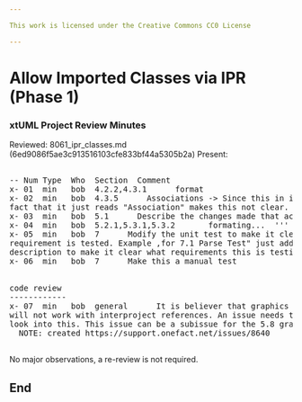 ```yaml
---

This work is licensed under the Creative Commons CC0 License

---
```


# Allow Imported Classes via IPR (Phase 1)
### xtUML Project Review Minutes

Reviewed:  8061_ipr_classes.md (6ed9086f5ae3c913516103cfe833bf44a5305b2a)
Present:  

<pre>

-- Num Type  Who  Section  Comment
x- 01  min   bob  4.2.2,4.3.1      format
x- 02  min   bob  4.3.5      Associations -> Since this in in requirements, the 
fact that it just reads "Association" makes this not clear. I mean, 4.3.5 is NOT a requirement. Fix this up.
x- 03  min   bob  5.1      Describe the changes made that actually made this part of a group in the project preferences
x- 04  min   bob  5.2.1,5.3.1,5.3.2       formating...  ''' problem
x- 05  min   bob  7      Modify the unit test to make it clear that each 
requirement is tested. Example ,for 7.1 Parse Test" just add more 
description to make it clear what requirements this is testing.
x- 06  min   bob  7      Make this a manual test


code review
------------
x- 07  min   bob  general      It is believer that graphics reconciliation 
will not work with interproject references. An issue needs to be raised to 
look into this. This issue can be a subissue for the 5.8 graphics issues parent.
  NOTE: created https://support.onefact.net/issues/8640
  
</pre>
   
No major observations, a re-review is not required.


End
---
